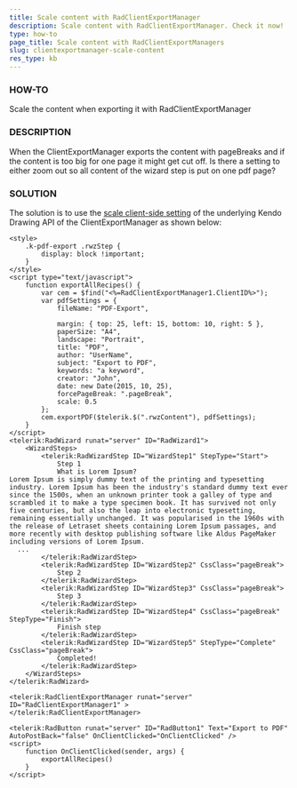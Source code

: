 ```yaml
---
title: Scale content with RadClientExportManager
description: Scale content with RadClientExportManager. Check it now!
type: how-to
page_title: Scale content with RadClientExportManagers
slug: clientexportmanager-scale-content
res_type: kb
---
```



### HOW-TO
Scale the content when exporting it with RadClientExportManager  

### DESCRIPTION
When the ClientExportManager exports the content with pageBreaks and if the content is too big for one page it might get cut off. Is there a setting to either zoom out so all content of the wizard step is put on one pdf page?


### SOLUTION
The solution is to use the [scale client-side setting](https://docs.telerik.com/kendo-ui/framework/drawing/pdf-output/scaling) of the underlying Kendo Drawing API of the ClientExportManager as shown below:

````ASP.NET
<style>
    .k-pdf-export .rwzStep {
        display: block !important;
    }
</style>
<script type="text/javascript">
    function exportAllRecipes() {
        var cem = $find("<%=RadClientExportManager1.ClientID%>");
        var pdfSettings = {
            fileName: "PDF-Export",

            margin: { top: 25, left: 15, bottom: 10, right: 5 },
            paperSize: "A4",
            landscape: "Portrait",
            title: "PDF",
            author: "UserName",
            subject: "Export to PDF",
            keywords: "a keyword",
            creator: "John",
            date: new Date(2015, 10, 25),
            forcePageBreak: ".pageBreak",
            scale: 0.5
        };
        cem.exportPDF($telerik.$(".rwzContent"), pdfSettings);
    }
</script>
<telerik:RadWizard runat="server" ID="RadWizard1">
    <WizardSteps>
        <telerik:RadWizardStep ID="WizardStep1" StepType="Start">
            Step 1
            What is Lorem Ipsum?
Lorem Ipsum is simply dummy text of the printing and typesetting industry. Lorem Ipsum has been the industry's standard dummy text ever since the 1500s, when an unknown printer took a galley of type and scrambled it to make a type specimen book. It has survived not only five centuries, but also the leap into electronic typesetting, remaining essentially unchanged. It was popularised in the 1960s with the release of Letraset sheets containing Lorem Ipsum passages, and more recently with desktop publishing software like Aldus PageMaker including versions of Lorem Ipsum.
  ...
        </telerik:RadWizardStep>
        <telerik:RadWizardStep ID="WizardStep2" CssClass="pageBreak">
            Step 2
        </telerik:RadWizardStep>
        <telerik:RadWizardStep ID="WizardStep3" CssClass="pageBreak">
            Step 3
        </telerik:RadWizardStep>
        <telerik:RadWizardStep ID="WizardStep4" CssClass="pageBreak" StepType="Finish">
            Finish step
        </telerik:RadWizardStep>
        <telerik:RadWizardStep ID="WizardStep5" StepType="Complete" CssClass="pageBreak">
            Completed!
        </telerik:RadWizardStep>
    </WizardSteps>
</telerik:RadWizard>

<telerik:RadClientExportManager runat="server" ID="RadClientExportManager1" >
</telerik:RadClientExportManager>

<telerik:RadButton runat="server" ID="RadButton1" Text="Export to PDF" AutoPostBack="false" OnClientClicked="OnClientClicked" />
<script>
    function OnClientClicked(sender, args) {
        exportAllRecipes()
    }
</script>
````





